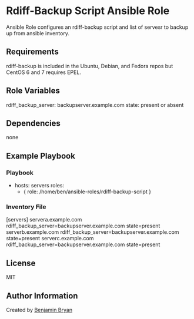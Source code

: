 Rdiff-Backup Script Ansible Role
=========

Ansible Role configures an rdiff-backup script and list of servesr to backup up from ansible inventory.

Requirements
------------

rdiff-backup is included in the Ubuntu, Debian, and Fedora repos but CentOS 6 and 7 requires EPEL.

Role Variables
--------------

rdiff_backup_server: backupserver.example.com
state: present or absent

Dependencies
------------

none

Example Playbook
----------------

### Playbook

- hosts: servers
  roles:
     - { role: /home/ben/ansible-roles/rdiff-backup-script }

### Inventory File

[servers]
servera.example.com rdiff_backup_server=backupserver.example.com state=present
serverb.example.com rdiff_backup_server=backupserver.example.com state=present
serverc.example.com rdiff_backup_server=backupserver.example.com state=present

License
-------

MIT

Author Information
------------------

Created by [Benjamin Bryan](http://b3n.org)
